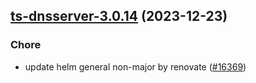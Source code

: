 

## [ts-dnsserver-3.0.14](https://github.com/truecharts/charts/compare/ts-dnsserver-3.0.13...ts-dnsserver-3.0.14) (2023-12-23)

### Chore

- update helm general non-major by renovate ([#16369](https://github.com/truecharts/charts/issues/16369))
  
  
